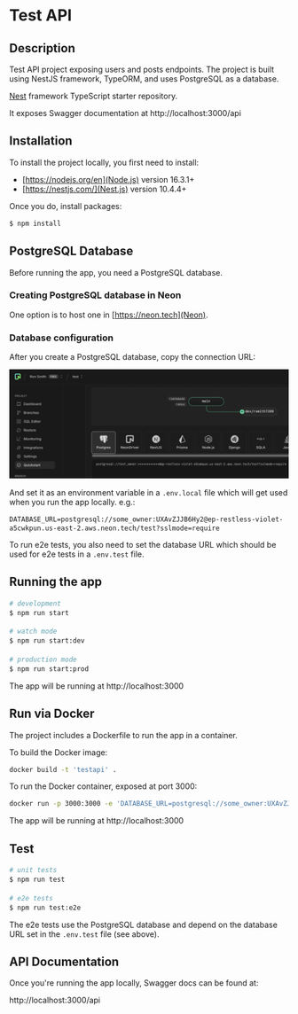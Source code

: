 # Test API

## Description

Test API project exposing users and posts endpoints. The project is built using NestJS framework, TypeORM,
and uses PostgreSQL as a database.

[Nest](https://github.com/nestjs/nest) framework TypeScript starter repository.

It exposes Swagger documentation at http://localhost:3000/api

## Installation

To install the project locally, you first need to install:

- [https://nodejs.org/en](Node.js) version 16.3.1+
- [https://nestjs.com/](Nest.js) version 10.4.4+

Once you do, install packages:

```bash
$ npm install
```

## PostgreSQL Database

Before running the app, you need a PostgreSQL database.

### Creating PostgreSQL database in Neon

One option is to host one in [https://neon.tech](Neon).

### Database configuration

After you create a PostgreSQL database, copy the connection URL:

![alt text](image.png)

And set it as an environment variable in a `.env.local` file which will get used when you run the app locally.  e.g.:

```
DATABASE_URL=postgresql://some_owner:UXAvZJJB6Hy2@ep-restless-violet-a5cwkpun.us-east-2.aws.neon.tech/test?sslmode=require
```

To run e2e tests, you also need to set the database URL which should be used for e2e tests in a `.env.test` file.

## Running the app

```bash
# development
$ npm run start

# watch mode
$ npm run start:dev

# production mode
$ npm run start:prod
```

The app will be running at http://localhost:3000

## Run via Docker

The project includes a Dockerfile to run the app in a container.

To build the Docker image:

```bash
docker build -t 'testapi' .
```

To run the Docker container, exposed at port 3000:

```bash
docker run -p 3000:3000 -e 'DATABASE_URL=postgresql://some_owner:UXAvZJJB6Hy2@ep-restless-violet-a5cwkpun.us-east-2.aws.neon.tech/test?sslmode=require' testapi
```

The app will be running at http://localhost:3000

## Test

```bash
# unit tests
$ npm run test

# e2e tests
$ npm run test:e2e
```

The e2e tests use the PostgreSQL database and depend on the database URL set in the `.env.test` file (see above).

## API Documentation

Once you're running the app locally, Swagger docs can be found at:

http://localhost:3000/api
